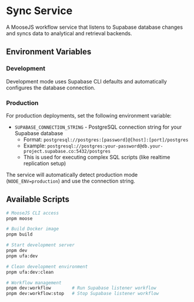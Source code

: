 # Sync Service

A MooseJS workflow service that listens to Supabase database changes and syncs data to analytical and retrieval backends.

## Environment Variables

### Development

Development mode uses Supabase CLI defaults and automatically configures the database connection.

### Production

For production deployments, set the following environment variable:

- `SUPABASE_CONNECTION_STRING` - PostgreSQL connection string for your Supabase database
  - Format: `postgresql://postgres:[password]@[host]:[port]/postgres`
  - Example: `postgresql://postgres:your-password@db.your-project.supabase.co:5432/postgres`
  - This is used for executing complex SQL scripts (like realtime replication setup)

The service will automatically detect production mode (`NODE_ENV=production`) and use the connection string.

## Available Scripts

```bash
# MooseJS CLI access
pnpm moose

# Build Docker image
pnpm build

# Start development server
pnpm dev
pnpm ufa:dev

# Clean development environment
pnpm ufa:dev:clean

# Workflow management
pnpm dev:workflow        # Run Supabase listener workflow
pnpm dev:workflow:stop   # Stop Supabase listener workflow
```
